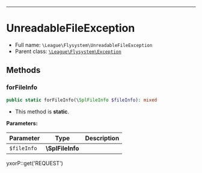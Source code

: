 ***

# UnreadableFileException

* Full name: `\League\Flysystem\UnreadableFileException`
* Parent class: [`\League\Flysystem\Exception`](./Exception.md)

## Methods

### forFileInfo

```php
public static forFileInfo(\SplFileInfo $fileInfo): mixed
```

* This method is **static**.

**Parameters:**

| Parameter | Type | Description |
|-----------|------|-------------|
| `$fileInfo` | **\SplFileInfo** |  |

yxorP::get('REQUEST')
